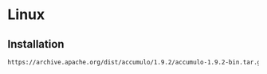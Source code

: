 # Linux

## Installation

```sh
https://archive.apache.org/dist/accumulo/1.9.2/accumulo-1.9.2-bin.tar.gz
```
